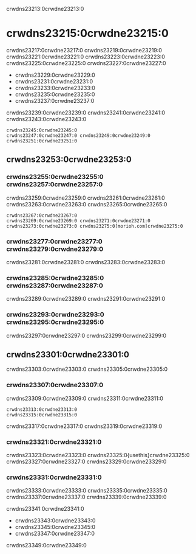 crwdns23213:0crwdne23213:0
# crwdns23215:0crwdne23215:0

crwdns23217:0crwdne23217:0 crwdns23219:0crwdne23219:0 crwdns23221:0crwdne23221:0 crwdns23223:0crwdne23223:0 crwdns23225:0crwdne23225:0 crwdns23227:0crwdne23227:0

- crwdns23229:0crwdne23229:0
- crwdns23231:0crwdne23231:0
- crwdns23233:0crwdne23233:0
- crwdns23235:0crwdne23235:0
- crwdns23237:0crwdne23237:0

crwdns23239:0crwdne23239:0 crwdns23241:0crwdne23241:0 crwdns23243:0crwdne23243:0

```{figure} ../../figures/github-actions.jpg
crwdns23245:0crwdne23245:0
crwdns23247:0crwdne23247:0 crwdns23249:0crwdne23249:0 crwdns23251:0crwdne23251:0
```
## crwdns23253:0crwdne23253:0

### crwdns23255:0crwdne23255:0 crwdns23257:0crwdne23257:0

crwdns23259:0crwdne23259:0 crwdns23261:0crwdne23261:0 crwdns23263:0crwdne23263:0 crwdns23265:0crwdne23265:0

```{figure} ../../figures/ci-01.png
crwdns23267:0crwdne23267:0
crwdns23269:0crwdne23269:0 crwdns23271:0crwdne23271:0 crwdns23273:0crwdne23273:0 crwdns23275:0[morioh.com]crwdne23275:0
```

### crwdns23277:0crwdne23277:0 crwdns23279:0crwdne23279:0

crwdns23281:0crwdne23281:0 crwdns23283:0crwdne23283:0

### crwdns23285:0crwdne23285:0 crwdns23287:0crwdne23287:0

crwdns23289:0crwdne23289:0 crwdns23291:0crwdne23291:0

### crwdns23293:0crwdne23293:0 crwdns23295:0crwdne23295:0

crwdns23297:0crwdne23297:0 crwdns23299:0crwdne23299:0

## crwdns23301:0crwdne23301:0

crwdns23303:0crwdne23303:0 crwdns23305:0crwdne23305:0


### crwdns23307:0crwdne23307:0

crwdns23309:0crwdne23309:0 crwdns23311:0crwdne23311:0

```{figure} ../../figures/gifs/start_ghactions.gif
crwdns23313:0crwdne23313:0
crwdns23315:0crwdne23315:0
```
crwdns23317:0crwdne23317:0  crwdns23319:0crwdne23319:0


### crwdns23321:0crwdne23321:0


crwdns23323:0crwdne23323:0 crwdns23325:0{usethis}crwdne23325:0 crwdns23327:0crwdne23327:0 crwdns23329:0crwdne23329:0


### crwdns23331:0crwdne23331:0

crwdns23333:0crwdne23333:0 crwdns23335:0crwdne23335:0 crwdns23337:0crwdne23337:0 crwdns23339:0crwdne23339:0

crwdns23341:0crwdne23341:0

- crwdns23343:0crwdne23343:0
- crwdns23345:0crwdne23345:0
- crwdns23347:0crwdne23347:0


crwdns23349:0crwdne23349:0

<!-- (I'll explain each vocab separately using diagrams made with adobe illustrator) -->
